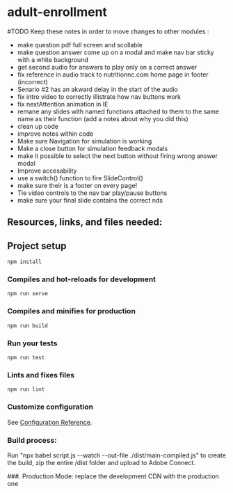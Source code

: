 # adult-enrollment

#TODO Keep these notes in order to move changes to other modules :
* make question pdf full screen and scollable
* make question answer come up on a modal and make nav bar sticky with a white background
* get second audio for answers to play only on a correct answer
* fix reference in audio track to nutritionnc.com home page in footer (incorrect)
* Senario #2 has an akward delay in the start of the audio
* fix intro video to correctly illistrate how nav buttons work
* fix nextAttention animation in IE
* remane any slides with named functions attached to them to the same name as their function (add a notes about why you did this)
* clean up code
* improve notes within code
* Make sure Navigation for simulation is working
* Make a close button for simulation feedback modals
* make it possible to select the next button without firing wrong answer modal
* Improve accesability
* use a switch() function to fire SlideControl()
* make sure their is a footer on every page!
* Tie video controls to the nav bar play/pause buttons
* make sure your final slide contains the correct nds

## Resources, links, and files needed:

## Project setup
```
npm install
```

### Compiles and hot-reloads for development
```
npm run serve
```

### Compiles and minifies for production
```
npm run build
```

### Run your tests
```
npm run test
```

### Lints and fixes files
```
npm run lint
```

### Customize configuration
See [Configuration Reference](https://cli.vuejs.org/config/).

### Build process:
Run "npx babel script.js --watch --out-file ./dist/main-compiled.js" to create the build, zip the entire /dist folder and upload to Adobe Connect.

###. Production Mode:
replace the development CDN with the production one